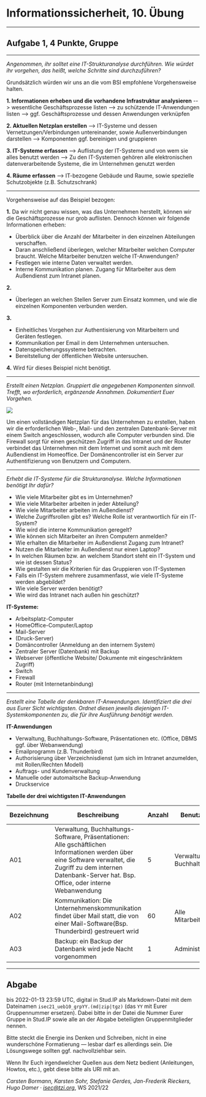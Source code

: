 Informationssicherheit, 10. Übung
================================

*******************

Aufgabe 1, 4 Punkte, Gruppe
---------------------------

---

*Angenommen, ihr solltet eine IT-Strukturanalyse durchführen. Wie
würdet ihr vorgehen, das heißt, welche Schritte sind durchzuführen?*

Grundsätzlich würden wir uns an die vom BSI empfohlene Vorgehensweise halten.

**1. Informationen erheben und die vorhandene Infrastruktur analysieren** 
--> wesentliche Geschäftsprozesse listen
--> zu schützende IT-Anwendungen listen
--> ggf. Geschäftsprozesse und dessen Anwendungen verknüpfen

**2. Aktuellen Netzplan erstellen**
--> IT-Systeme und dessen Vernetzungen/Verbindungen untereinander, sowie Außenverbindungen darstellen
--> Komponenten ggf. bereinigen und gruppieren

**3. IT-Systeme erfassen**
--> Auflistung der IT-Systeme und von wem sie alles benutzt werden
--> Zu den IT-Systemen gehören alle elektronischen datenverarbeitende Systeme, die im Unternehmen genutzt werden

**4. Räume erfassen**
--> IT-bezogene Gebäude und Raume, sowie spezielle Schutzobjekte (z.B. Schutzschrank)


---------------------------------

Vorgehensweise auf das Beispiel bezogen:

**1.** 
Da wir nicht genau wissen, was das Unternehmen herstellt, können wir die Geschäftsprozesse nur grob auflisten. Dennoch können wir folgende Informationen erheben: 
 - Überblick über die Anzahl der Mitarbeiter in den einzelnen Abteilungen verschaffen.
 - Daran anschließend überlegen, welcher Mitarbeiter welchen Computer braucht. Welche Mitarbeiter benutzen welche IT-Anwendungen?
 - Festlegen wie interne Daten verwaltet werden.
 - Interne Kommunikation planen. Zugang für Mitarbeiter aus dem Außendienst zum Intranet planen.

**2.**
 - Überlegen an welchen Stellen Server zum Einsatz kommen, und wie die einzelnen Komponenten verbunden werden.

**3.**
 - Einheitliches Vorgehen zur Authentisierung von Mitarbeitern und Geräten festlegen.
 - Kommunikation per Email in dem Unternehmen untersuchen.
 - Datenspeicherungssysteme betrachten.
 - Bereitstellung der öffentlichen Website untersuchen.

**4.** 
Wird für dieses Beispiel nicht benötigt.

---



*Erstellt einen Netzplan. Gruppiert die angegebenen Komponenten
sinnvoll. Trefft, wo erforderlich, ergänzende Annahmen. Dokumentiert
Euer Vorgehen.*


![](https://hackmd.informatik.uni-bremen.de/uploads/36132e07d272621fb3752ce66.40.07.png)

Um einen vollständigen Netzplan für das Unternehmen zu erstellen, haben wir die erforderlichen Web-, Mail- und den zentralen Datenbank-Server mit einem Switch angeschlossen, wodurch alle Computer verbunden sind. Die Firewall sorgt für einen geschützen Zugriff in das Intranet und der Router verbindet das Unternehmen mit dem Internet und somit auch mit dem Außendienst im Homeoffice. Der Domänencontroller ist ein Server zur  Authentifizierung von Benutzern und Computern.


---

*Erhebt die IT-Systeme für die Strukturanalyse. Welche Informationen
benötigt Ihr dafür?*

- Wie viele Mitarbeiter gibt es im Unternehmen? 
- Wie viele Mitarbeiter arbeiten in jeder Abteilung? 
- Wie viele Mitarbeiter arbeiten im Außendienst? 
- Welche Zugriffsrollen gibt es? Welche Rolle ist verantwortlich für ein IT-System?
- Wie wird die interne Kommunikation geregelt? 
- Wie können sich Mitarbeiter an ihren Computern anmelden? 
- Wie erhalten die Mitarbeiter im Außendienst Zugang zum Intranet? 
- Nutzen die Mitarbeiter im Außendienst nur einen Laptop? 
- In welchen Räumen bzw. an welchem Standort steht ein IT-System und wie ist dessen Status?
- Wie gestalten wir die Kriterien für das Gruppieren von IT-Systemen
- Falls ein IT-System mehrere zusammenfasst, wie viele IT-Systeme werden abgebildet? 
- Wie viele Server werden benötigt? 
- Wie wird das Intranet nach außen hin geschützt? 


**IT-Systeme:**
- Arbeitsplatz-Computer
- HomeOffice-Computer/Laptop
- Mail-Server
- (Druck-Server)
- Domäncontroller (Anmeldung an den internem System)
- Zentraler Server (Datenbank) mit Backup
- Webserver (öffentliche Website/ Dokumente mit eingeschränktem Zugriff)
- Switch
- Firewall
- Router (mit Internetanbindung)



---



*Erstellt eine Tabelle der denkbaren IT-Anwendungen.
Identifiziert die drei aus Eurer Sicht wichtigsten.
Ordnet diesen jeweils diejenigen IT-Systemkomponenten zu, die für ihre
Ausführung benötigt werden.*


**IT-Anwendungen**
- Verwaltung, Buchhaltungs-Software, Präsentationen etc. (Office, DBMS ggf. über Webanwendung)
- Emailprogramm (z.B. Thunderbird)
- Authorisierung über Verzeichnisdienst (um sich im Intranet anzumelden, mit Rollen/Rechten Modell)
- Auftrags- und Kundenverwaltung
- Manuelle oder automaitsche Backup-Anwendung
- Druckservice


**Tabelle	der drei wichtigsten IT-Anwendungen**

| Bezeichnung |Beschreibung | Anzahl | Benutzer| IT-Systemkomponenten|
| -------- | --------   | --------   |   --------     |   --------       |        
| A01     |  Verwaltung, Buchhaltungs-Software, Präsentationen: Alle gschäftlichen Informationen werden über eine Software verwaltet, die Zugriff zu dem internen Datenbank-Server hat. Bsp. Office, oder interne Webanwendung| 5     |   Verwaltung, Buchhaltung   |    Computer, Switch, zentraler DB-Server, Webserver     |
|A02 | Kommunikation: Die Unternehmenskommunikation findet über Mail statt, die von einer Mail-Software(Bsp. Thunderbird) gestreuert wrid | 60 | Alle Mitarbeiter | Computer/Laptop, Router, Switch, Firewall, Mail-Server
|A03 |Backup: ein Backup der Datenbank wird jede Nacht vorgenommen | 1  | Administrator | zentraler DB-Server 






























* * *

Abgabe
------

bis 2022-01-13 23:59 UTC, digital in Stud.IP als Markdown-Datei mit
dem Dateinamen `isec21_ueb10_grpYY.(md|zip|tgz)` (das `YY` mit Eurer
Gruppennummer ersetzen).  Dabei bitte in der Datei die Nummer Eurer
Gruppe in Stud.IP sowie alle an der Abgabe beteiligten
Gruppenmitglieder nennen.

Bitte steckt die Energie ins Denken und Schreiben, nicht in eine
wunderschöne Formatierung — lesbar darf es allerdings sein. Die
Lösungswege sollten ggf. nachvollziehbar sein.

Wenn Ihr Euch irgendwelcher Quellen aus dem Netz bedient (Anleitungen,
Howtos, etc.), gebt diese bitte als URI mit an.

*Carsten Bormann, Karsten Sohr, Stefanie Gerdes, Jan-Frederik
Rieckers, Hugo Damer ·
<isec@tzi.org>*, WS 2021/22
